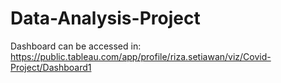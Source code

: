 # Data-Analysis-Project

Dashboard can be accessed in: https://public.tableau.com/app/profile/riza.setiawan/viz/Covid-Project/Dashboard1
